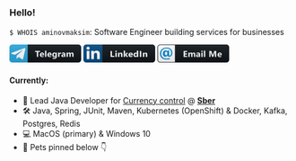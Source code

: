 ### Hello!

`$ WHOIS aminovmaksim`: Software Engineer building services for businesses

[<img src="./static/telegram_button_icon.png" width="128" height="32">](https://t.me/jdev3301)
[<img src="./static/linkedin_button_icon.png" width="128" height="32">](https://www.linkedin.com/in/aminovmaksim)
[<img src="./static/email_me_button_icon.png" width="128" height="32">](mailto:aminovmaksim@gmail.com)

#### Currently:
 - 💼 Lead Java Developer for [Currency control](https://www.sberbank.ru/ru/s_m_business/ved) @ [**Sber**](https://sber.ru/)
 - 🛠 Java, Spring, JUnit, Maven, Kubernetes (OpenShift) & Docker, Kafka, Postgres, Redis
 - 💻 MacOS (primary) & Windows 10
 - 🐾 Pets pinned below 👇